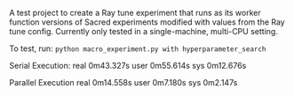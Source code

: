 A test project to create a Ray tune experiment that runs as its worker function 
versions of Sacred experiments modified with values from the Ray tune config. Currently 
only tested in a single-machine, multi-CPU setting.  

To test, run: 
`python macro_experiment.py with hyperparameter_search`


Serial Execution: 
real    0m43.327s
user    0m55.614s
sys     0m12.676s

Parallel Execution
real    0m14.558s
user    0m7.180s
sys     0m2.147s
